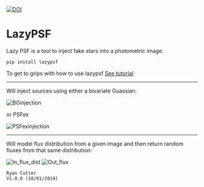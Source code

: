 [![DOI](https://zenodo.org/badge/165706403.svg)](https://zenodo.org/badge/latestdoi/165706403)


# LazyPSF 

Lazy PSF is a tool to inject fake stars into a photometric image.
~~~~~~~~~~~~~~~~~~~~
pip install lazypsf
~~~~~~~~~~~~~~~~~~~~

To get to grips with how to use lazypsf [See tutorial](https://github.com/ryanc123/LazyPSF/blob/master/Tutorial/lzypsf_tut.ipynb)

---

Will inject sources using either a bivariate Guassian:

![BGinjection](https://github.com/ryanc123/LazyPSF/blob/master/Tutorial/BGinj.png)

or PSFex

![PSFexinjection](https://github.com/ryanc123/LazyPSF/blob/master/Tutorial/PSinj.png)

---

Will model flux distribution from a given image and then return random fluxes from that same distribution:

![In_flux_dist](https://github.com/ryanc123/LazyPSF/blob/master/Tutorial/hist1.png)  ![Out_flux](https://github.com/ryanc123/LazyPSF/blob/master/Tutorial/hist2.png)



~~~~~~~~~~~~~~~~~~~~~~~~~~~~~~~~~~~~~~~~~
Ryan Cutter 
V1.0.0 (18/01/2019)
~~~~~~~~~~~~~~~~~~~~~~~~~~~~~~~~~~~~~~~~~
